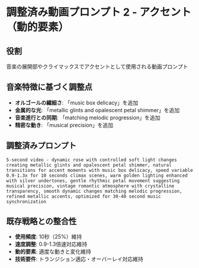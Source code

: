 # 調整済み動画プロンプト 2 - アクセント（動的要素）

## 役割
音楽の展開部やクライマックスでアクセントとして使用される動画プロンプト

## 音楽特徴に基づく調整点
- **オルゴールの繊細さ**: 「music box delicacy」を追加
- **金属的な光**: 「metallic glints and opalescent petal shimmer」を追加
- **音楽進行との同期**: 「matching melodic progression」を追加
- **精密な動き**: 「musical precision」を追加

## 調整済みプロンプト
```
5-second video - dynamic rose with controlled soft light changes creating metallic glints and opalescent petal shimmer, natural transitions for accent moments with music box delicacy, speed variable 0.9-1.3x for 10 seconds climax scenes, warm golden lighting enhanced with silver undertones, gentle rhythmic petal movement suggesting musical precision, vintage romantic atmosphere with crystalline transparency, smooth dynamic changes matching melodic progression, refined metallic accents, optimized for 30-40 second music synchronization
```

## 既存戦略との整合性
- **使用頻度**: 10秒（25%）維持
- **速度調整**: 0.9-1.3倍速対応維持
- **動的要素**: 適度な動きと変化維持
- **技術要件**: トランジション適応・オーバーレイ対応維持